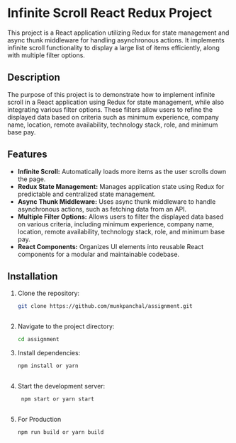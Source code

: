 # Infinite Scroll React Redux Project

This project is a React application utilizing Redux for state management and async thunk middleware for handling asynchronous actions. It implements infinite scroll functionality to display a large list of items efficiently, along with multiple filter options.

## Description

The purpose of this project is to demonstrate how to implement infinite scroll in a React application using Redux for state management, while also integrating various filter options. These filters allow users to refine the displayed data based on criteria such as minimum experience, company name, location, remote availability, technology stack, role, and minimum base pay.

## Features

- **Infinite Scroll:** Automatically loads more items as the user scrolls down the page.
- **Redux State Management:** Manages application state using Redux for predictable and centralized state management.
- **Async Thunk Middleware:** Uses async thunk middleware to handle asynchronous actions, such as fetching data from an API.
- **Multiple Filter Options:** Allows users to filter the displayed data based on various criteria, including minimum experience, company name, location, remote availability, technology stack, role, and minimum base pay.
- **React Components:** Organizes UI elements into reusable React components for a modular and maintainable codebase.

## Installation

1. Clone the repository:

   ```bash
   git clone https://github.com/munkpanchal/assignment.git
  
2. Navigate to the project directory:
   ``` bash 
   cd assignment

3. Install dependencies:
   ``` bash 
   npm install or yarn
  
4. Start the development server:
   ``` bash 
    npm start or yarn start
  
5. For Production
    ```
    npm run build or yarn build
